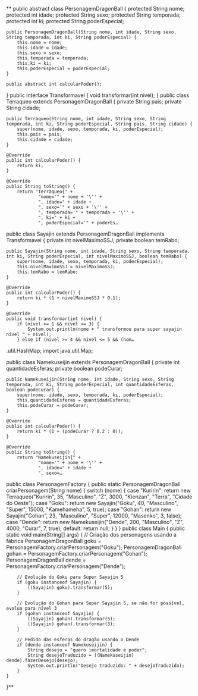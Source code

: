 ** public abstract class PersonagemDragonBall {
    protected String nome;
    protected int idade;
    protected String sexo;
    protected String temporada;
    protected int ki;
    protected String poderEspecial;

    public PersonagemDragonBall(String nome, int idade, String sexo, String temporada, int ki, String poderEspecial) {
        this.nome = nome;
        this.idade = idade;
        this.sexo = sexo;
        this.temporada = temporada;
        this.ki = ki;
        this.poderEspecial = poderEspecial;
    }

    public abstract int calcularPoder();
}
public interface Transformavel {
    void transformar(int nivel);
}
 public class Terraqueo extends PersonagemDragonBall {
    private String pais;
    private String cidade;

    public Terraqueo(String nome, int idade, String sexo, String temporada, int ki, String poderEspecial, String pais, String cidade) {
        super(nome, idade, sexo, temporada, ki, poderEspecial);
        this.pais = pais;
        this.cidade = cidade;
    }

    @Override
    public int calcularPoder() {
        return ki;
    }

    @Override
    public String toString() {
        return "Terraqueo{" +
                "nome='" + nome + '\'' +
                ", idade=" + idade +
                ", sexo='" + sexo + '\'' +
                ", temporada='" + temporada + '\'' +
                ", ki=" + ki +
                ", poderEspecial='" + poderEs…
 public class Sayajin extends PersonagemDragonBall implements Transformavel {
    private int nivelMaximoSSJ;
    private boolean temRabo;

    public Sayajin(String nome, int idade, String sexo, String temporada, int ki, String poderEspecial, int nivelMaximoSSJ, boolean temRabo) {
        super(nome, idade, sexo, temporada, ki, poderEspecial);
        this.nivelMaximoSSJ = nivelMaximoSSJ;
        this.temRabo = temRabo;
    }

    @Override
    public int calcularPoder() {
        return ki * (1 + nivelMaximoSSJ * 0.1);
    }

    @Override
    public void transformar(int nivel) {
        if (nivel >= 1 && nivel <= 3) {
            System.out.println(nome + " transformou para super sayajin nível " + nivel);
        } else if (nivel >= 4 && nivel <= 5 && (nom…
.util.HashMap;
import java.util.Map;

public class Namekuseijin extends PersonagemDragonBall {
    private int quantidadeEsferas;
    private boolean podeCurar;

    public Namekuseijin(String nome, int idade, String sexo, String temporada, int ki, String poderEspecial, int quantidadeEsferas, boolean podeCurar) {
        super(nome, idade, sexo, temporada, ki, poderEspecial);
        this.quantidadeEsferas = quantidadeEsferas;
        this.podeCurar = podeCurar;
    }

    @Override
    public int calcularPoder() {
        return ki * (1 + (podeCurar ? 0.2 : 0));
    }

    @Override
    public String toString() {
        return "Namekuseijin{" +
                "nome='" + nome + '\'' +
                ", idade=" + idade +
                ", sexo=…
 public class PersonagemFactory {
    public static PersonagemDragonBall criarPersonagem(String nome) {
        switch (nome) {
            case "Kuririn":
                return new Terraqueo("Kuririn", 35, "Masculino", "Z", 3000, "Kienzan", "Terra", "Cidade do Oeste");
            case "Goku":
                return new Sayajin("Goku", 40, "Masculino", "Super", 15000, "Kamehameha", 5, true);
            case "Gohan":
                return new Sayajin("Gohan", 23, "Masculino", "Super", 12000, "Masenko", 3, false);
            case "Dende":
                return new Namekuseijin("Dende", 200, "Masculino", "Z", 4000, "Curar", 7, true);
            default:
                return null;
        }
    }
}
 public class Main {
    public static void main(String[] args) {
        // Criação dos personagens usando a fábrica
        PersonagemDragonBall goku = PersonagemFactory.criarPersonagem("Goku");
        PersonagemDragonBall gohan = PersonagemFactory.criarPersonagem("Gohan");
        PersonagemDragonBall dende = PersonagemFactory.criarPersonagem("Dende");

        // Evolução do Goku para Super Sayajin 5
        if (goku instanceof Sayajin) {
            ((Sayajin) goku).transformar(5);
        }

        // Evolução do Gohan para Super Sayajin 5, se não for possível, evolua para nível 3
        if (gohan instanceof Sayajin) {
            ((Sayajin) gohan).transformar(5);
            ((Sayajin) gohan).transformar(3);
        }

        // Pedido das esferas do dragão usando o Dende
        if (dende instanceof Namekuseijin) {
            String desejo = "quero imortalidade e poder";
            String desejoTraduzido = ((Namekuseijin) dende).fazerDesejo(desejo);
            System.out.println("Desejo traduzido: " + desejoTraduzido);
        }
    }
}**
